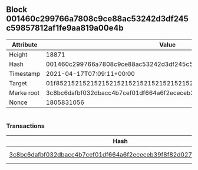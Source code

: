 ## Block 001460c299766a7808c9ce88ac53242d3df245c59857812af1fe9aa819a00e4b

Attribute | Value
--- | ---
Height | 18871
Hash | 001460c299766a7808c9ce88ac53242d3df245c59857812af1fe9aa819a00e4b
Timestamp | 2021-04-17T07:09:11+00:00
Target | 01f8521521521521521521521521521521521521521521521521521521521521
Merke root | 3c8bc6dafbf032dbacc4b7cef01df664a6f2ececeb39f8f82d027a87ace2d34a
Nonce | 1805831056

```

```

### Transactions

Hash | Amount
--- | ---
[3c8bc6dafbf032dbacc4b7cef01df664a6f2ececeb39f8f82d027a87ace2d34a](3c8bc6dafbf032dbacc4b7cef01df664a6f2ececeb39f8f82d027a87ace2d34a.md) | 10.00000000 SKEPTI 
